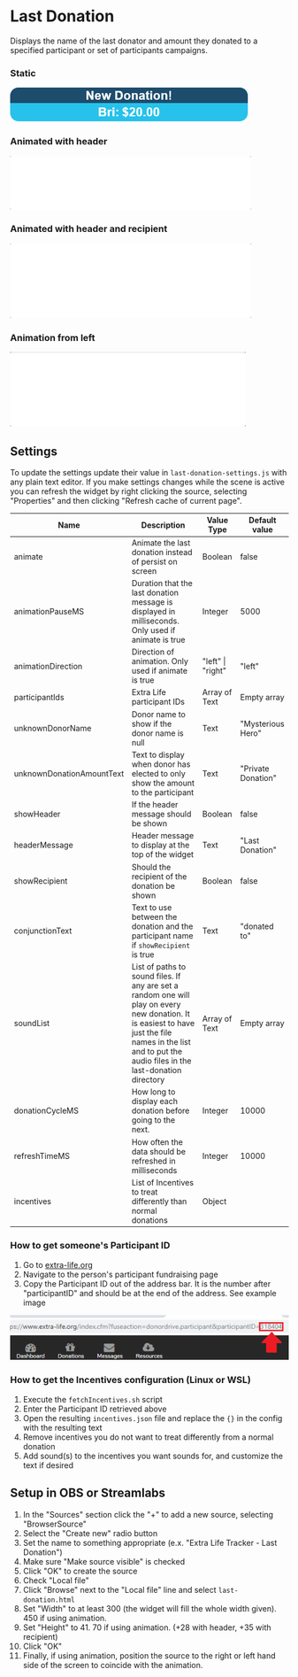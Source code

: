 # Last Donation

Displays the name of the last donator and amount they donated to a specified participant or set of participants campaigns.

### Static

![Last Donation](../images/Last-Donation-Preview.png)

### Animated with header

![Animated Last Donation](../images/last-donation-animated-preview.gif)

### Animated with header and recipient

![Animated Last Donation with recipient](../images/last-donation-animated-with-recipient-preview.gif)

### Animation from left

![Animated Last Donation from left](../images/last-donation-animated-left-preview.gif)

## Settings
To update the settings update their value in `last-donation-settings.js` with any plain text editor. If you make settings changes while the scene is active you can refresh the widget by right clicking the source, selecting "Properties" and then clicking "Refresh cache of current page".

| Name | Description | Value Type | Default value |
|---|---|---|---|
| animate | Animate the last donation instead of persist on screen | Boolean | false |
| animationPauseMS | Duration that the last donation message is displayed in milliseconds. Only used if animate is true | Integer | 5000 |
| animationDirection | Direction of animation. Only used if animate is true | "left" \| "right" | "left" |
| participantIds | Extra Life participant IDs | Array of Text | Empty array |
| unknownDonorName | Donor name to show if the donor name is null | Text | "Mysterious Hero" |
| unknownDonationAmountText | Text to display when donor has elected to only show the amount to the participant | Text | "Private Donation" |
| showHeader | If the header message should be shown | Boolean | false |
| headerMessage | Header message to display at the top of the widget| Text | "Last Donation" |
| showRecipient | Should the recipient of the donation be shown | Boolean | false |
| conjunctionText | Text to use between the donation and the participant name if `showRecipient` is true | Text | "donated to" |
| soundList | List of paths to sound files. If any are set a random one will play on every new donation. It is easiest to have just the file names in the list and to put the audio files in the last-donation directory | Array of Text | Empty array |
| donationCycleMS | How long to display each donation before going to the next. | Integer | 10000 |
| refreshTimeMS | How often the data should be refreshed in milliseconds | Integer | 10000 |
| incentives | List of Incentives to treat differently than normal donations | Object |  |

### How to get someone's Participant ID

1. Go to [extra-life.org](https://www.extra-life.org/)
2. Navigate to the person's participant fundraising page
3. Copy the Participant ID out of the address bar. It is the number after "participantID" and should be at the end of the address. See example image

![Get-Participant-ID](../images/where-to-find-your-id.png)

### How to get the Incentives configuration (Linux or WSL)

1. Execute the `fetchIncentives.sh` script
2. Enter the Participant ID retrieved above
3. Open the resulting `incentives.json` file and replace the `{}` in the config with the resulting text
4. Remove incentives you do not want to treat differently from a normal donation
5. Add sound(s) to the incentives you want sounds for, and customize the text if desired

## Setup in OBS or Streamlabs
1. In the "Sources" section click the "+" to add a new source, selecting "BrowserSource"
2. Select the "Create new" radio button
3. Set the name to something appropriate (e.x. "Extra Life Tracker - Last Donation")
4. Make sure "Make source visible" is checked
5. Click "OK" to create the source
6. Check "Local file"
7. Click "Browse" next to the "Local file" line and select `last-donation.html`
8. Set "Width" to at least 300 (the widget will fill the whole width given). 450 if using animation.
9. Set "Height" to 41. 70 if using animation. (+28 with header, +35 with recipient)
10. Click "OK"
11. Finally, if using animation, position the source to the right or left hand side of the screen to coincide with the animation.
